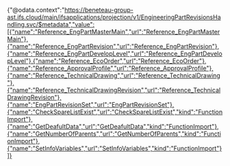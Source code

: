 {"@odata.context":"https://beneteau-group-ast.ifs.cloud/main/ifsapplications/projection/v1/EngineeringPartRevisionsHandling.svc/$metadata","value":[{"name":"Reference_EngPartMasterMain","url":"Reference_EngPartMasterMain"},{"name":"Reference_EngPartRevision","url":"Reference_EngPartRevision"},{"name":"Reference_EngPartDevelopLevel","url":"Reference_EngPartDevelopLevel"},{"name":"Reference_EcoOrder","url":"Reference_EcoOrder"},{"name":"Reference_ApprovalProfile","url":"Reference_ApprovalProfile"},{"name":"Reference_TechnicalDrawing","url":"Reference_TechnicalDrawing"},{"name":"Reference_TechnicalDrawingRevision","url":"Reference_TechnicalDrawingRevision"},{"name":"EngPartRevisionSet","url":"EngPartRevisionSet"},{"name":"CheckSpareListExist","url":"CheckSpareListExist","kind":"FunctionImport"},{"name":"GetDeafultData","url":"GetDeafultData","kind":"FunctionImport"},{"name":"GetNumberOfParents","url":"GetNumberOfParents","kind":"FunctionImport"},{"name":"SetInfoVariables","url":"SetInfoVariables","kind":"FunctionImport"}]}